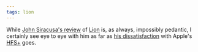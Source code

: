 ```yaml
---
tags: lion
---
```


While [John Siracusa's review](http://arstechnica.com/apple/reviews/2011/07/mac-os-x-10-7.ars/1) of [Lion](/wiki/Lion) is, as always, impossibly pedantic, I certainly see eye to eye with him as far as [his dissatisfaction](http://arstechnica.com/apple/reviews/2011/07/mac-os-x-10-7.ars/12) with Apple's [HFS+](/wiki/HFS%2b) goes.
